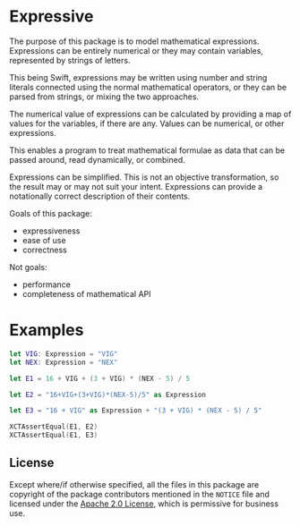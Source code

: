 Expressive
==========

The purpose of this package is to model mathematical expressions.
Expressions can be entirely numerical or they may contain variables, represented by strings of letters.

This being Swift, expressions may be written using number and string literals connected using the normal mathematical operators, or they can be parsed from strings, or mixing the two approaches.

The numerical value of expressions can be calculated by providing a map of values for the variables, if there are any. Values can be numerical, or other expressions.

This enables a program to treat mathematical formulae as data that can be passed around, read dynamically, or combined.

Expressions can be simplified. This is not an objective transformation, so the result may or may not suit your intent.
Expressions can provide a notationally correct description of their contents. 

Goals of this package:
- expressiveness
- ease of use
- correctness

Not goals:
- performance
- completeness of mathematical API

Examples
========

```swift
let VIG: Expression = "VIG"
let NEX: Expression = "NEX"

let E1 = 16 + VIG + (3 + VIG) * (NEX - 5) / 5

let E2 = "16+VIG+(3+VIG)*(NEX-5)/5" as Expression

let E3 = "16 + VIG" as Expression + "(3 + VIG) * (NEX - 5) / 5"

XCTAssertEqual(E1, E2)
XCTAssertEqual(E1, E3)
```

License
-------
Except where/if otherwise specified, all the files in this package are copyright of the package contributors mentioned in the `NOTICE` file and licensed under the [Apache 2.0 License](http://www.apache.org/licenses/LICENSE-2.0), which is permissive for business use.
